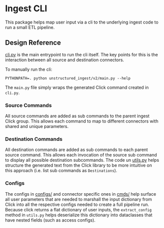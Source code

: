 # Ingest CLI
This package helps map user input via a cli to the underlying ingest code to run a small ETL pipeline.

## Design Reference
[cli.py](./cli.py) is the main entrypoint to run the cli itself. The key points for this is the interaction between all
source and destination connectors.

To manually run the cli:
```shell
PYTHONPATH=. python unstructured_ingest/v2/main.py --help
```

The `main.py` file simply wraps the generated Click command created in `cli.py`.

### Source Commands
All source commands are added as sub commands to the parent ingest Click group. This allows each command to map to
different connectors with shared and unique parameters.

### Destination Commands
All destination commands are added as sub commands to each parent source command. This allows each invocation of the source
sub command to display all possible destination subcommands. The code un [utils.py](./utils.py) helps structure the
generated text from the Click library to be more intuitive on this approach (i.e. list sub commands as  `Destinations`).

### Configs
The configs in [configs/](./configs) and connector specific ones in [cmds/](./cmds) help surface all user parameters that
are needed to marshall the input dictionary from Click into all the respective configs needed to create a full pipeline run.
Because click returns a flat dictionary of user inputs, the `extract_config` method in `utils.py` helps deserialize this dictionary
into dataclasses that have nested fields (such as access configs).
